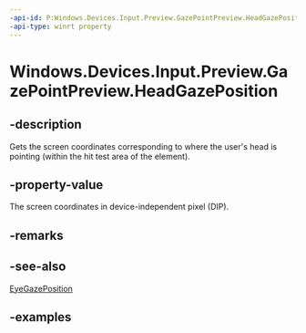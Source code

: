 ```yaml
---
-api-id: P:Windows.Devices.Input.Preview.GazePointPreview.HeadGazePosition
-api-type: winrt property
---
```


<!-- Property syntax.
public IReference<Point> HeadGazePosition { get; }
-->

# Windows.Devices.Input.Preview.GazePointPreview.HeadGazePosition

## -description
Gets the screen coordinates corresponding to where the user's head is pointing (within the hit test area of the element).

## -property-value
The screen coordinates in device-independent pixel (DIP).

## -remarks

## -see-also
[EyeGazePosition](gazepointpreview_eyegazeposition.md)

## -examples

